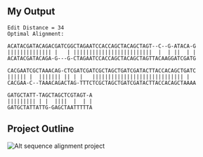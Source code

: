## My Output

```
Edit Distance = 34
Optimal Alignment: 

ACATACGATACAGACGATCGGCTAGAATCCACCAGCTACAGCTAGT--C--G-ATACA-G
|||||||||||||| |   | |||||||||||||||||||||||||  |  | ||  | |
ACATACGATACAGA-G---G-CTAGAATCCACCAGCTACAGCTAGTTACAAGGATCGATG

CACGAATCGCTAAACAG-CTCGATCGATCGCTAGCTGATCGATACTTACCACAGCTGATC
|||||| |  ||||||| || | |   ||||||||||||||||||||||||||||| |  
CACGAA-C--TAAACAGACTAG-TTTCTCGCTAGCTGATCGATACTTACCACAGCTAAAA

GATGCTATT-TAGCTAGCTCGTAGT-A
||||||||| | |  ||||  |  | |
GATGCTATTATTG-GAGCTAATTTTTA
```
## Project Outline
![Alt sequence alignment project](http://i.imgur.com/0Sg8T1C.png)
